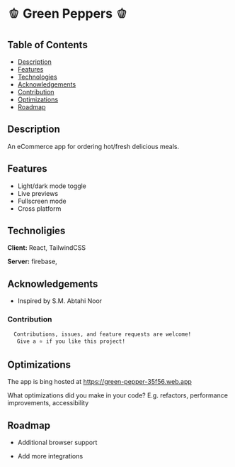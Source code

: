 # 🫑 Green Peppers 🫑

## Table of Contents

- [Description](#description)
- [Features](#features)
- [Technologies](#technoligies)
- [Acknowledgements](#acknowledgements)
- [Contribution](#contribution)
- [Optimizations](#optimizations)
- [Roadmap](#roadmap)

## Description

An eCommerce app for ordering hot/fresh delicious meals.

## Features

- Light/dark mode toggle
- Live previews
- Fullscreen mode
- Cross platform

## Technoligies

**Client:** React, TailwindCSS

**Server:** firebase,

## Acknowledgements

- Inspired by S.M. Abtahi Noor

### Contribution

```
  Contributions, issues, and feature requests are welcome!
   Give a ⭐️ if you like this project!
```

## Optimizations

The app is bing hosted at https://green-pepper-35f56.web.app

What optimizations did you make in your code? E.g. refactors, performance improvements, accessibility

## Roadmap

- Additional browser support

- Add more integrations
